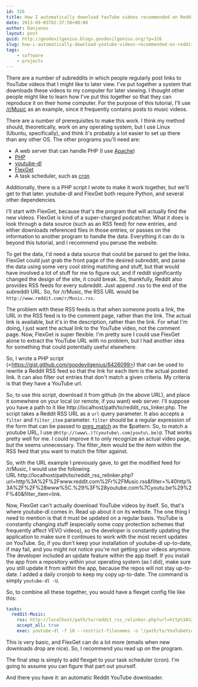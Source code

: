 ```yaml
---
id: 326
title: How I automatically download YouTube videos recommended on Reddit
date: 2013-09-05T02:37:50+00:00
author: Danjones
layout: post
guid: http://goodevilgenius.blogs.goodevilgenius.org/?p=326
slug: how-i-automatically-download-youtube-videos-recommended-on-reddit
tags:
    - software
    - projects
---
```

There are a number of subreddits in which people regularly post links to YouTube videos that I might like to later view. I've put together a system that downloads these videos to my computer for later viewing. I thought other people might like to learn how I've put this together so that they can reproduce it on their home computer. For the purpose of this tutorial, I'll use [/r/Music](http://www.reddit.com/r/Music "/r/Music") as an example, since it frequently contains posts to music videos.

There are a number of prerequisites to make this work. I think my method should, theoretically, work on any operating system, but I use Linux (Ubuntu, specifically), and think it's probably a lot easier to set up there than any other OS. The other programs you'll need are:

  * A web server that can handle PHP (I use [Apache](http://httpd.apache.org/ "Apache HTTP Server Project"))
  * [PHP](http://php.net/ "PHP: Hypertext Preprocessor")
  * [youtube-dl](http://rg3.github.io/youtube-dl/ "youtube-dl")
  * [FlexGet](http://flexget.com/ "FlexGet")
  * A task scheduler, such as [cron](http://en.wikipedia.org/wiki/Cron "cron - Wikipedia, the free encyclopedia")

Additionally, there is a PHP script I wrote to make it work together, but we'll get to that later. youtube-dl and FlexGet both require Python, and several other dependencies.

<!--more-->

I'll start with FlexGet, because that's the program that will actually find the new videos. FlexGet is kind of a super-charged podcatcher. What it does is look through a data source (such as an RSS feed) for new entries, and either downloads referenced files in those entries, or passes on the information to another program to handle the data. Everything it can do is beyond this tutorial, and I recommend you peruse the website.

To get the data, I'd need a data source that could be parsed to get the links. FlexGet could just grab the front page of the desired subreddit, and parse the data using some very cool string matching and stuff, but that would have involved a lot of stuff for me to figure out, and if reddit significantly changed the design of the site, it could break. So, thankfully, Reddit also provides RSS feeds for every subreddit. Just append .rss to the end of the subreddit URL. So, for /r/Music, the RSS URL would be `http://www.reddit.com/r/Music.rss`.

The problem with these RSS feeds is that when someone posts a link, the URL in the RSS feed is to the comment page, rather than the link. The actual link is available, but it's in the description, rather than the link. For what I'm doing, I just want the actual link to the YouTube video, not the comment page. Now, FlexGet is super flexible. I'm pretty sure I could use FlexGet alone to extract the YouTube URL with no problem, but I had another idea for something that could potentially useful elsewhere.

So, I wrote a PHP script (&lt;https://gist.github.com/goodevilgenius/6426099>) that can be used to rewrite a Reddit RSS feed so that the link for each item is the actual posted link. It can also filter out entries that don't match a given criteria. My criteria is that they have a YouTube url.

So, to use this script, download it from github (in the above URL), and place it somewhere on your local (or remote, if you want) web server. I'll suppose you have a path to it like http://localhost/path/to/reddit\_rss\_linker.php. The script takes a Reddit RSS URL as a `url` query parameter. It also accepts a `filter` and `filter_item` parameter. `filter` should be a regular expression of the form that can be passed to [preg_match](http://us3.php.net/manual/en/function.preg-match.php) as the $pattern. So, to match a youtube URL, I use `@http://(www\.)?(youtube\.com|youtu\.be)@`. That works pretty well for me. I could improve it to only recognize an actual video page, but the seems unnecessary. The filter_item would be the item within the RSS feed that you want to match the filter against.

So, with the URL example I previously gave, to get the modified feed for /r/Music, I would use the following URL http://localhost/path/to/reddit\_rss\_relinker.php?url=http%3A%2F%2Fwww.reddit.com%2Fr%2FMusic.rss&filter=%40http%3A%2F%2F%28www%5C.%29%3F%28youtube.com%7Cyoutu.be%29%2F%40&filter_item=link.

Now, FlexGet can't actually download YouTube videos by itself. So, that's where youtube-dl comes in. Read up about it on its website. The one thing I need to mention is that it must be updated on a regular basis. YouTube is constantly changing stuff (especially some copy protection schemes that frequently affect VEVO videos), so the developer is constantly updating the application to make sure it continues to work with the most recent updates on YouTube. So, if you don't keep your installation of youtube-dl up-to-date, if may fail, and you might not notice you're not getting your videos anymore. The developer included an update feature within the app itself. If you install the app from a repository within your operating system (as I did), make sure you still update it from within the app, because the repos will not stay up-to-date. I added a daily cronjob to keep my copy up-to-date. The command is simply `youtube-dl -U`.

So, to combine all these together, you would have a flexget config file like this:

```yaml
tasks:
  reddit-Music:
    rss: http://localhost/path/to/reddit_rss_relinker.php?url=http%3A%2F%2Fwww.reddit.com%2Fr%2FMusic.rss&filter=%40http%3A%2F%2F%28www%5C.%29%3F%28youtube.com%7Cyoutu.be%29%2F%40&filter_item=link
    accept_all: true
    exec: youtube-dl -f 18 --restrict-filenames -o "/path/to/YouTubeVideos/%(uploader)s/%(title)s-%(id)s.%(ext)s" "{{url}}"
```

This is very basic, and FlexGet can do a lot more (emails when new downloads drop are nice). So, I recommend you read up on the program.

The final step is simply to add flexget to your task scheduler (cron). I'm going to assume you can figure that part out yourself.

And there you have it: an automatic Reddit YouTube downloader.
